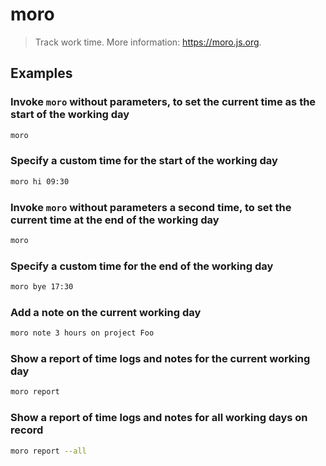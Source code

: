 # moro

> Track work time. More information: <https://moro.js.org>.

## Examples

### Invoke `moro` without parameters, to set the current time as the start of the working day

```bash
moro
```

### Specify a custom time for the start of the working day

```bash
moro hi 09:30
```

### Invoke `moro` without parameters a second time, to set the current time at the end of the working day

```bash
moro
```

### Specify a custom time for the end of the working day

```bash
moro bye 17:30
```

### Add a note on the current working day

```bash
moro note 3 hours on project Foo
```

### Show a report of time logs and notes for the current working day

```bash
moro report
```

### Show a report of time logs and notes for all working days on record

```bash
moro report --all
```
